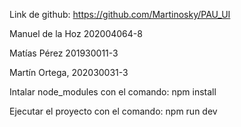 Link de github:
https://github.com/Martinosky/PAU_UI

Manuel de la Hoz 202004064-8 

Matías Pérez 201930011-3 

Martín Ortega, 202030031-3
 
Intalar node_modules con el comando: npm install

Ejecutar el proyecto con el comando: npm run dev
